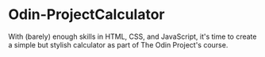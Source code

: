 # Odin-ProjectCalculator
With (barely) enough skills in HTML, CSS, and JavaScript, it's time to create a simple but stylish calculator as part of The Odin Project's course.
